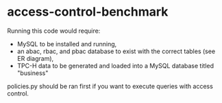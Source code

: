 # access-control-benchmark

Running this code would require:

- MySQL to be installed and running,
- an abac, rbac, and pbac database to exist with the correct tables (see ER diagram),
- TPC-H data to be generated and loaded into a MySQL database titled "business"

policies.py should be ran first if you want to execute queries with access control. 
